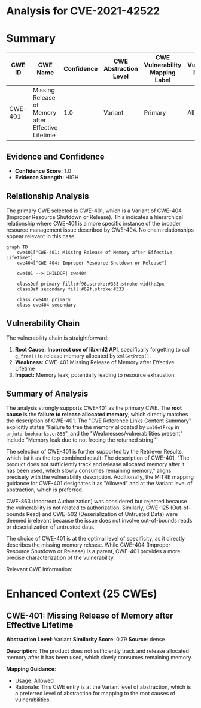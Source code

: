# Analysis for CVE-2021-42522

# Summary
| CWE ID | CWE Name | Confidence | CWE Abstraction Level | CWE Vulnerability Mapping Label | CWE-Vulnerability Mapping Notes |
|---|---|---|---|---|---|
| CWE-401 | Missing Release of Memory after Effective Lifetime | 1.0 | Variant | Primary | Allowed |

## Evidence and Confidence

*   **Confidence Score:** 1.0
*   **Evidence Strength:** HIGH

## Relationship Analysis
The primary CWE selected is CWE-401, which is a Variant of CWE-404 (Improper Resource Shutdown or Release). This indicates a hierarchical relationship where CWE-401 is a more specific instance of the broader resource management issue described by CWE-404. No chain relationships appear relevant in this case.

```mermaid
graph TD
    cwe401["CWE-401: Missing Release of Memory after Effective Lifetime"]
    cwe404["CWE-404: Improper Resource Shutdown or Release"]
    
    cwe401 -->|CHILDOF| cwe404
    
    classDef primary fill:#f96,stroke:#333,stroke-width:2px
    classDef secondary fill:#69f,stroke:#333
    
    class cwe401 primary
    class cwe404 secondary
```

## Vulnerability Chain
The vulnerability chain is straightforward:
  1. **Root Cause:** **Incorrect use of libxml2 API**, specifically forgetting to call `g_free()` to release memory allocated by `xmlGetProp()`.
  2. **Weakness:** CWE-401 Missing Release of Memory after Effective Lifetime
  3. **Impact:** Memory leak, potentially leading to resource exhaustion.

## Summary of Analysis
The analysis strongly supports CWE-401 as the primary CWE. The **root cause** is the **failure to release allocated memory**, which directly matches the description of CWE-401. The "CVE Reference Links Content Summary" explicitly states "Failure to free the memory allocated by `xmlGetProp` in `anjuta-bookmarks.c:858`", and the "Weaknesses/vulnerabilities present" include "Memory leak due to not freeing the returned string."

The selection of CWE-401 is further supported by the Retriever Results, which list it as the top combined result. The description of CWE-401, "The product does not sufficiently track and release allocated memory after it has been used, which slowly consumes remaining memory," aligns precisely with the vulnerability description. Additionally, the MITRE mapping guidance for CWE-401 designates it as "Allowed" and at the Variant level of abstraction, which is preferred.

CWE-863 (Incorrect Authorization) was considered but rejected because the vulnerability is not related to authorization. Similarly, CWE-125 (Out-of-bounds Read) and CWE-502 (Deserialization of Untrusted Data) were deemed irrelevant because the issue does not involve out-of-bounds reads or deserialization of untrusted data.

The choice of CWE-401 is at the optimal level of specificity, as it directly describes the missing memory release. While CWE-404 (Improper Resource Shutdown or Release) is a parent, CWE-401 provides a more precise characterization of the vulnerability.

Relevant CWE Information:

# Enhanced Context (25 CWEs)

## CWE-401: Missing Release of Memory after Effective Lifetime
**Abstraction Level**: Variant
**Similarity Score**: 0.79
**Source**: dense

**Description**:
The product does not sufficiently track and release allocated memory after it has been used, which slowly consumes remaining memory.

**Mapping Guidance**:
- Usage: Allowed
- Rationale: This CWE entry is at the Variant level of abstraction, which is a preferred level of abstraction for mapping to the root causes of vulnerabilities.
